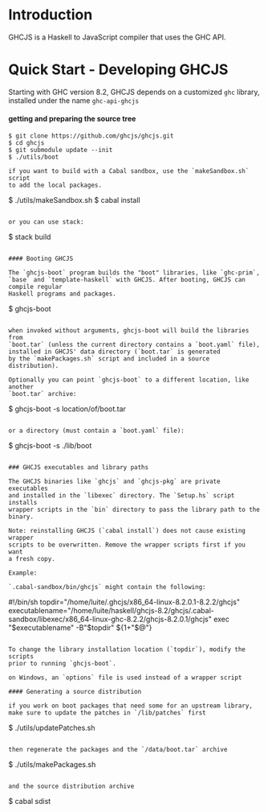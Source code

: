 
Introduction
============

GHCJS is a Haskell to JavaScript compiler that uses the GHC API.

Quick Start - Developing GHCJS
==============================

Starting with GHC version 8.2, GHCJS depends on a customized `ghc` library,
installed under the name `ghc-api-ghcjs`

#### getting and preparing the source tree

```
$ git clone https://github.com/ghcjs/ghcjs.git
$ cd ghcjs
$ git submodule update --init
$ ./utils/boot

if you want to build with a Cabal sandbox, use the `makeSandbox.sh` script
to add the local packages.

```
$ ./utils/makeSandbox.sh
$ cabal install
```

or you can use stack:

```
$ stack build
```

#### Booting GHCJS

The `ghcjs-boot` program builds the "boot" libraries, like `ghc-prim`, `base` and `template-haskell` with GHCJS. After booting, GHCJS can compile regular
Haskell programs and packages.

```
$ ghcjs-boot
```

when invoked without arguments, ghcjs-boot will build the libraries from
`boot.tar` (unless the current directory contains a `boot.yaml` file), installed in GHCJS' data directory (`boot.tar` is generated
by the `makePackages.sh` script and included in a source distribution).

Optionally you can point `ghcjs-boot` to a different location, like another
`boot.tar` archive:

```
$ ghcjs-boot -s location/of/boot.tar
```

or a directory (must contain a `boot.yaml` file):

```
$ ghcjs-boot -s ./lib/boot
```

### GHCJS executables and library paths

The GHCJS binaries like `ghcjs` and `ghcjs-pkg` are private executables
and installed in the `libexec` directory. The `Setup.hs` script installs
wrapper scripts in the `bin` directory to pass the library path to the binary.

Note: reinstalling GHCJS (`cabal install`) does not cause existing wrapper
scripts to be overwritten. Remove the wrapper scripts first if you want
a fresh copy.

Example:

`.cabal-sandbox/bin/ghcjs` might contain the following:

```
#!/bin/sh
topdir="/home/luite/.ghcjs/x86_64-linux-8.2.0.1-8.2.2/ghcjs"
executablename="/home/luite/haskell/ghcjs-8.2/ghcjs/.cabal-sandbox/libexec/x86_64-linux-ghc-8.2.2/ghcjs-8.2.0.1/ghcjs"
exec "$executablename" -B"$topdir" ${1+"$@"}
```

To change the library installation location (`topdir`), modify the scripts
prior to running `ghcjs-boot`.

on Windows, an `options` file is used instead of a wrapper script

#### Generating a source distribution

if you work on boot packages that need some for an upstream library,
make sure to update the patches in `/lib/patches` first

```
$ ./utils/updatePatches.sh
```

then regenerate the packages and the `/data/boot.tar` archive

```
$ ./utils/makePackages.sh
```

and the source distribution archive

```
$ cabal sdist
```
